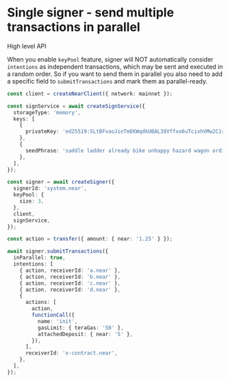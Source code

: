 # Single signer - send multiple transactions in parallel

High level API

When you enable `keyPool` feature, signer will NOT automatically consider `intentions`
as independent transactions, which may be sent and executed in a random order.
So if you want to send them in parallel you also need to add a specific field to
`submitTransactions` and mark them as parallel-ready.

```ts
const client = createNearClient({ network: mainnet });

const signService = await createSignService({
  storageType: 'memory',
  keys: [
    {
      privateKey: 'ed25519:SLtBFvaoJinTmEKWqdkUBAL38Vffxo6uTcixhVMw2C1rALemo3oh4RToxYygKpXui9XCRtBnaPnmFefm9H6cvN8',
    },
    {
      seedPhrase: 'saddle ladder already bike unhappy hazard wagon ordinary jump jungle jazz lab',
    },
  ],
});

const signer = await createSigner({
  signerId: 'system.near',
  keyPool: {
    size: 3,
  },
  client,
  signService,
});

const action = transfer({ amount: { near: '1.25' } });

await signer.submitTransactions({
  inParallel: true,
  intentions: [
    { action, receiverId: 'a.near' },
    { action, receiverId: 'b.near' },
    { action, receiverId: 'c.near' },
    { action, receiverId: 'd.near' },
    {
      actions: [
        action,
        functionCall({
          name: 'init',
          gasLimit: { teraGas: '50' },
          attachedDeposit: { near: '5' },
        }),
      ],
      receiverId: 'x-contract.near',
    },
  ],
});
```
